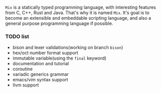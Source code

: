 `Mix` is a statically typed programming language, with interesting features from C, C++, Rust and Java. That's why it is named `Mix`. It's goal is to become an extensible and embeddable scripting language, and also a general purpose programming language if possible.

### TODO list

* bison and lexer validations(working on branch `bison`)
* hex/oct number format support
* immutable variable(using the `final` keyword)
* documentation and tutorial
* coroutine
* variadic generics grammar
* emacs/vim syntax support
* llvm support
